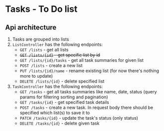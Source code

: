 # Tasks - To Do list

## Api architecture

1. Tasks are grouped into lists
2. `ListController` has the following endpoints:
   - `GET /lists` - get all lists
   - <del>`GET /lists/{id}` - get specific list by id</del>
   - `GET /lists/{id}/tasks` - get all task summaries for given list
   - `POST /lists` - create a new list
   - `PUT /lists/{id}/name` - rename existing list (for now there's nothing more to update)
   - `DELETE /lists/{id}` - delete specified list
3. `TaskController` has the following endpoints:
   - `GET /tasks` - get all tasks summaries like name, date, status (query params for filtering sorting and pagination)
   - `GET /tasks/{id}` - get specified task details
   - `POST /tasks` - create a new task. In request body there should be specified which list(s) to save it to
   - `PATCH /tasks/{id}` - update the task's status (only status)
   - `DELETE /tasks/{id}` - delete given task